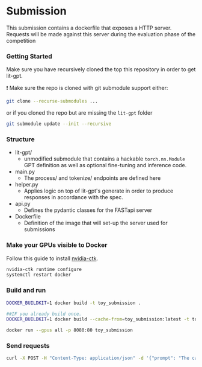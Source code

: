 # Submission
This submission contains a dockerfile that exposes a HTTP server. Requests will be made against this server during the evaluation phase of the competition

### Getting Started
Make sure you have recursively cloned the top this repository in order to get lit-gpt. 

❗ Make sure the repo is cloned with git submodule support either:

```sh
git clone --recurse-submodules ...
```

or if you cloned the repo but are missing the `lit-gpt` folder

```sh
git submodule update --init --recursive
```

### Structure
* lit-gpt/ 
    * unmodified submodule that contains a hackable `torch.nn.Module` GPT definition as well as optional fine-tuning
      and inference code.
* main.py
    * The process/ and tokenize/ endpoints are defined here
* helper.py
    * Applies logic on top of lit-gpt's generate in order to produce responses in accordance with the spec.
* api.py
    * Defines the pydantic classes for the FASTapi server
* Dockerfile
    * Definition of the image that will set-up the server used for submissions
  
### Make your GPUs visible to Docker 
Follow this guide to install [nvidia-ctk](https://docs.nvidia.com/datacenter/cloud-native/container-toolkit/latest/install-guide.html).
```sh
nvidia-ctk runtime configure
systemctl restart docker
```

### Build and run 
```sh
DOCKER_BUILDKIT=1 docker build -t toy_submission .

##IF you already build once.
DOCKER_BUILDKIT=1 docker build --cache-from=toy_submission:latest -t toy_submission .

docker run --gpus all -p 8080:80 toy_submission
```
### Send requests
```sh
curl -X POST -H "Content-Type: application/json" -d '{"prompt": "The capital of france is "}' http://localhost:8080/process
```
